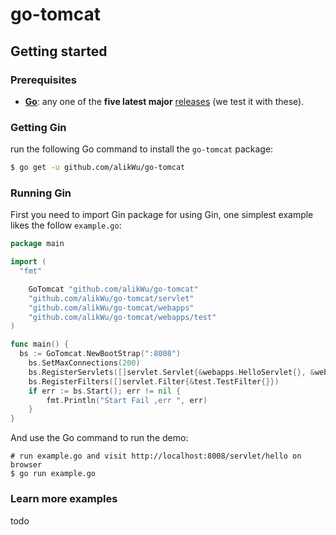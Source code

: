 # go-tomcat

## Getting started

### Prerequisites

- **[Go](https://go.dev/)**: any one of the **five latest major** [releases](https://go.dev/doc/devel/release) (we test it with these).

### Getting Gin

run the following Go command to install the `go-tomcat` package:

```sh
$ go get -u github.com/alikWu/go-tomcat
```

### Running Gin

First you need to import Gin package for using Gin, one simplest example likes the follow `example.go`:

```go
package main

import (
  "fmt"

	GoTomcat "github.com/alikWu/go-tomcat"
	"github.com/alikWu/go-tomcat/servlet"
	"github.com/alikWu/go-tomcat/webapps"
	"github.com/alikWu/go-tomcat/webapps/test"
)

func main() {
  bs := GoTomcat.NewBootStrap(":8008")
	bs.SetMaxConnections(200)
	bs.RegisterServlets([]servlet.Servlet{&webapps.HelloServlet{}, &webapps.StaticResourceProcessor{}})
	bs.RegisterFilters([]servlet.Filter{&test.TestFilter{}})
	if err := bs.Start(); err != nil {
		fmt.Println("Start Fail ,err ", err)
	}
}
```

And use the Go command to run the demo:

```
# run example.go and visit http://localhost:8008/servlet/hello on browser
$ go run example.go
```

### Learn more examples

todo

